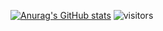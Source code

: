 [![Anurag's GitHub stats](https://github-readme-stats.vercel.app/api?username=zhoudahong&show_icons=true&theme=radical&count_private=true)](https://github.com/anuraghazra/github-readme-stats)
![visitors](https://visitor-badge.glitch.me/badge?page_id=page.id&left_color=green&right_color=red)
